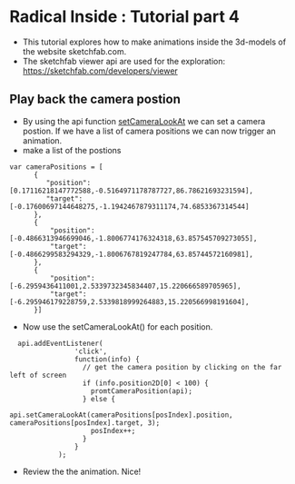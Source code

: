 # Radical Inside : Tutorial part 4

- This tutorial explores how to make animations inside the 3d-models of the website sketchfab.com.
- The sketchfab viewer api are used for the exploration: https://sketchfab.com/developers/viewer

##  Play back the camera postion 
-  By using the api function [setCameraLookAt](https://sketchfab.com/developers/viewer/functions#api-setCameraLookAt) we can set a camera postion. If we have a list of camera positions we can now trigger an animation.  
- make a list of the postions
```
var cameraPositions = [
      {
         "position": [0.17116218147772588,-0.5164971178787727,86.78621693231594],
         "target": [-0.17600697144648275,-1.1942467879311174,74.6853367314544]
      },
      {
          "position": [-0.4866313946699046,-1.8006774176324318,63.857545709273055],
          "target": [-0.4866299583294329,-1.8006767819247784,63.85744572160981],
      },
      {
          "position": [-6.2959436411001,2.5339732345834407,15.220666589705965],
          "target": [-6.295946179228759,2.5339818999264883,15.220566998191604],
      }]
```
- Now use the setCameraLookAt() for each position. 
```
  api.addEventListener(
                'click',
                function(info) {
                  // get the camera position by clicking on the far left of screen
                  if (info.position2D[0] < 100) {
                    promtCameraPosition(api);
                  } else {
                    api.setCameraLookAt(cameraPositions[posIndex].position, cameraPositions[posIndex].target, 3);
                    posIndex++; 
                  }
                }
            );
```
- Review the the animation. Nice!

